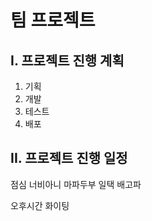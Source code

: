 # 팀 프로젝트

## I. 프로젝트 진행 계획
1. 기획
2. 개발
3. 테스트
4. 배포

## II. 프로젝트 진행 일정
점심
너비아니
마파두부
일택
배고파

오후시간 화이팅